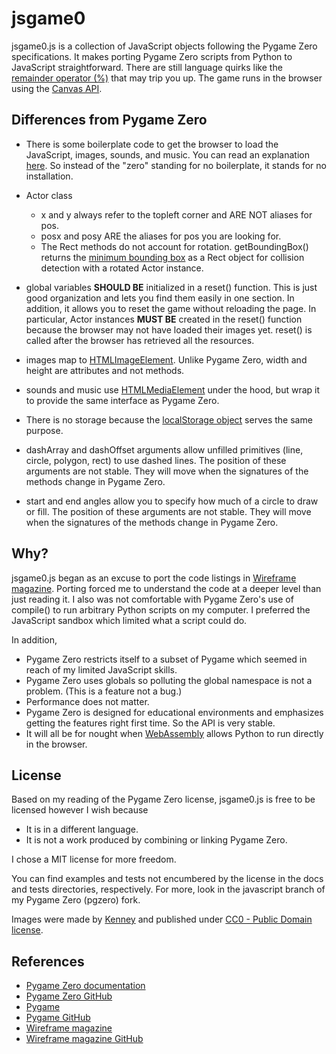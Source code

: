 # jsgame0

jsgame0.js is a collection of JavaScript objects following the Pygame Zero specifications.
It makes porting Pygame Zero scripts from Python to JavaScript straightforward.
There are still language quirks like the [remainder operator (%)](https://developer.mozilla.org/en-US/docs/Web/JavaScript/Reference/Operators/Remainder) that may trip you up.
The game runs in the browser using the [Canvas API](https://developer.mozilla.org/en-US/docs/Web/API/Canvas_API).

## Differences from Pygame Zero

- There is some boilerplate code to get the browser to load the JavaScript, images, sounds, and music.
  You can read an explanation [here](https://github.com/thisarray/jsgame0/blob/master/docs/boilerplate.md).
  So instead of the "zero" standing for no boilerplate, it stands for no installation.

- Actor class
  - x and y always refer to the topleft corner and ARE NOT aliases for pos.
  - posx and posy ARE the aliases for pos you are looking for.
  - The Rect methods do not account for rotation.
    getBoundingBox() returns the [minimum bounding box](https://en.wikipedia.org/wiki/Minimum_bounding_box)
    as a Rect object for collision detection with a rotated Actor instance.

- global variables **SHOULD BE** initialized in a reset() function.
  This is just good organization and lets you find them easily in one section.
  In addition, it allows you to reset the game without reloading the page.
  In particular, Actor instances **MUST BE** created in the reset() function because the browser may not have loaded their images yet.
  reset() is called after the browser has retrieved all the resources.

- images map to [HTMLImageElement](https://developer.mozilla.org/en-US/docs/Web/API/HTMLImageElement).
  Unlike Pygame Zero, width and height are attributes and not methods.

- sounds and music use [HTMLMediaElement](https://developer.mozilla.org/en-US/docs/Web/API/HTMLMediaElement) under the hood,
  but wrap it to provide the same interface as Pygame Zero.

- There is no storage because the
  [localStorage object](https://developer.mozilla.org/en-US/docs/Web/API/Web_Storage_API/Using_the_Web_Storage_API) serves the same purpose.

- dashArray and dashOffset arguments allow unfilled primitives (line, circle, polygon, rect) to use dashed lines.
  The position of these arguments are not stable.
  They will move when the signatures of the methods change in Pygame Zero.

- start and end angles allow you to specify how much of a circle to draw or fill.
  The position of these arguments are not stable.
  They will move when the signatures of the methods change in Pygame Zero.

## Why?

jsgame0.js began as an excuse to port the code listings in [Wireframe magazine](https://wfmag.cc).
Porting forced me to understand the code at a deeper level than just reading it.
I also was not comfortable with Pygame Zero's use of compile() to run arbitrary Python scripts on my computer.
I preferred the JavaScript sandbox which limited what a script could do.

In addition,
- Pygame Zero restricts itself to a subset of Pygame which seemed in reach of my limited JavaScript skills.
- Pygame Zero uses globals so polluting the global namespace is not a problem.
  (This is a feature not a bug.)
- Performance does not matter.
- Pygame Zero is designed for educational environments and emphasizes getting the features right first time.
  So the API is very stable.
- It will all be for nought when [WebAssembly](https://developer.mozilla.org/en-US/docs/WebAssembly) allows Python to run directly in the browser.

## License

Based on my reading of the Pygame Zero license, jsgame0.js is free to be licensed however I wish because
- It is in a different language.
- It is not a work produced by combining or linking Pygame Zero.

I chose a MIT license for more freedom.

You can find examples and tests not encumbered by the license in the docs and tests directories, respectively.
For more, look in the javascript branch of my Pygame Zero (pgzero) fork.

Images were made by [Kenney](https://www.kenney.nl/) and published under [CC0 - Public Domain license](https://creativecommons.org/publicdomain/zero/1.0/).

## References

- [Pygame Zero documentation](https://pygame-zero.readthedocs.io/)
- [Pygame Zero GitHub](https://github.com/lordmauve/pgzero/)
- [Pygame](https://www.pygame.org)
- [Pygame GitHub](https://github.com/pygame/pygame/)
- [Wireframe magazine](https://wfmag.cc)
- [Wireframe magazine GitHub](https://github.com/Wireframe-Magazine/)
